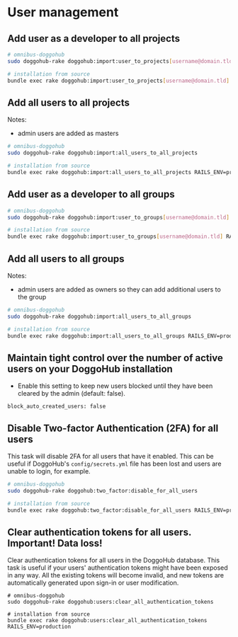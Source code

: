 # User management

## Add user as a developer to all projects

```bash
# omnibus-doggohub
sudo doggohub-rake doggohub:import:user_to_projects[username@domain.tld]

# installation from source
bundle exec rake doggohub:import:user_to_projects[username@domain.tld] RAILS_ENV=production
```

## Add all users to all projects

Notes:

- admin users are added as masters

```bash
# omnibus-doggohub
sudo doggohub-rake doggohub:import:all_users_to_all_projects

# installation from source
bundle exec rake doggohub:import:all_users_to_all_projects RAILS_ENV=production
```

## Add user as a developer to all groups

```bash
# omnibus-doggohub
sudo doggohub-rake doggohub:import:user_to_groups[username@domain.tld]

# installation from source
bundle exec rake doggohub:import:user_to_groups[username@domain.tld] RAILS_ENV=production
```

## Add all users to all groups

Notes:

- admin users are added as owners so they can add additional users to the group

```bash
# omnibus-doggohub
sudo doggohub-rake doggohub:import:all_users_to_all_groups

# installation from source
bundle exec rake doggohub:import:all_users_to_all_groups RAILS_ENV=production
```

## Maintain tight control over the number of active users on your DoggoHub installation

- Enable this setting to keep new users blocked until they have been cleared by the admin (default: false).


```
block_auto_created_users: false
```

## Disable Two-factor Authentication (2FA) for all users

This task will disable 2FA for all users that have it enabled. This can be
useful if DoggoHub's `config/secrets.yml` file has been lost and users are unable
to login, for example.

```bash
# omnibus-doggohub
sudo doggohub-rake doggohub:two_factor:disable_for_all_users

# installation from source
bundle exec rake doggohub:two_factor:disable_for_all_users RAILS_ENV=production
```

## Clear authentication tokens for all users. Important! Data loss!

Clear authentication tokens for all users in the DoggoHub database. This
task is useful if your users' authentication tokens might have been exposed in
any way. All the existing tokens will become invalid, and new tokens are
automatically generated upon sign-in or user modification.

```
# omnibus-doggohub
sudo doggohub-rake doggohub:users:clear_all_authentication_tokens

# installation from source
bundle exec rake doggohub:users:clear_all_authentication_tokens RAILS_ENV=production
```
